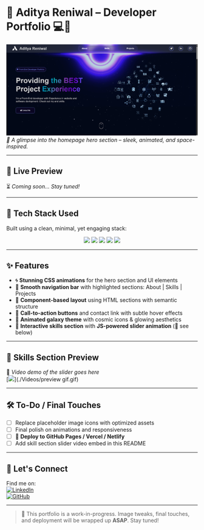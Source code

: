 # 🚀 Aditya Reniwal – Developer Portfolio 💻🌌  

![Screenshot](./images/preview.png)  
*📸 A glimpse into the homepage hero section – sleek, animated, and space-inspired.*

---

## 🌟 Live Preview  
⏳ _Coming soon... Stay tuned!_

---

## 🧠 Tech Stack Used  
Built using a clean, minimal, yet engaging stack:  

<div align="center">
  <img src="https://img.shields.io/badge/-HTML5-E34F26?style=for-the-badge&logo=html5&logoColor=white" />
  <img src="https://img.shields.io/badge/-CSS3-1572B6?style=for-the-badge&logo=css3&logoColor=white" />
  <img src="https://img.shields.io/badge/-JavaScript-F7DF1E?style=for-the-badge&logo=javascript&logoColor=black" />
  <img src="https://img.shields.io/badge/-VSCode-007ACC?style=for-the-badge&logo=visual-studio-code&logoColor=white" />
  <img src="https://img.shields.io/badge/-GitHub-181717?style=for-the-badge&logo=github&logoColor=white" />
</div>

---

## ✨ Features  

- 🌀 **Stunning CSS animations** for the hero section and UI elements  
- 🎯 **Smooth navigation bar** with highlighted sections: About | Skills | Projects  
- 🧩 **Component-based layout** using HTML sections with semantic structure  
- 💬 **Call-to-action buttons** and contact link with subtle hover effects  
- 🌌 **Animated galaxy theme** with cosmic icons & glowing aesthetics  
- 🧲 **Interactive skills section** with **JS-powered slider animation** (🎥 see below)

---

## 🧪 Skills Section Preview  
🎥 _Video demo of the slider goes here_  
[![](https://img.shields.io/badge/-Skills%20Slider%20Video-444?style=for-the-badge&logo=youtube&logoColor=white)](./Videos/preview gif.gif)

---

## 🛠 To-Do / Final Touches  
- [ ] Replace placeholder image icons with optimized assets  
- [ ] Final polish on animations and responsiveness  
- [ ] 🚀 **Deploy to GitHub Pages / Vercel / Netlify**  
- [ ] Add skill section slider video embed in this README  

---

## 🤝 Let's Connect  
Find me on:  
[![LinkedIn](https://img.shields.io/badge/-LinkedIn-0A66C2?style=flat&logo=linkedin&logoColor=white)](https://linkedin.com/in/yourprofile)  
[![GitHub](https://img.shields.io/badge/-GitHub-000?style=flat&logo=github&logoColor=white)](https://github.com/yourprofile)  

---

> 🔧 This portfolio is a work-in-progress. Image tweaks, final touches, and deployment will be wrapped up **ASAP**. Stay tuned!
